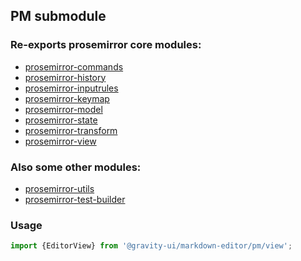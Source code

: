 ## PM submodule

### Re-exports prosemirror core modules:

- [prosemirror-commands](https://github.com/ProseMirror/prosemirror-commands)
- [prosemirror-history](https://github.com/ProseMirror/prosemirror-history)
- [prosemirror-inputrules](https://github.com/ProseMirror/prosemirror-inputrules)
- [prosemirror-keymap](https://github.com/ProseMirror/prosemirror-keymap)
- [prosemirror-model](https://github.com/ProseMirror/prosemirror-model)
- [prosemirror-state](https://github.com/ProseMirror/prosemirror-state)
- [prosemirror-transform](https://github.com/ProseMirror/prosemirror-transform)
- [prosemirror-view](https://github.com/ProseMirror/prosemirror-view)

### Also some other modules:

- [prosemirror-utils](https://github.com/atlassian/prosemirror-utils)
- [prosemirror-test-builder](https://github.com/ProseMirror/prosemirror-test-builder)

### Usage

```js
import {EditorView} from '@gravity-ui/markdown-editor/pm/view';
```
